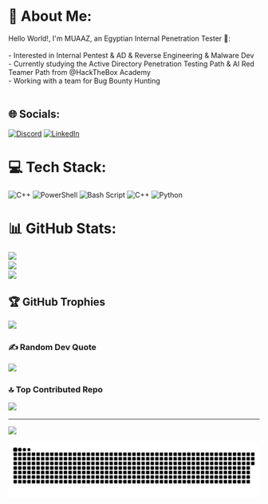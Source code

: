 # 💫 About Me:
Hello World!, I'm MUAAZ, an Egyptian Internal Penetration Tester 👋:<br><br>- Interested in Internal Pentest & AD & Reverse Engineering & Malware Dev<br>- Currently studying the Active Directory Penetration Testing Path & AI Red Teamer Path from @HackTheBox Academy<br>- Working with a team for Bug Bounty Hunting <br><br>


## 🌐 Socials:
[![Discord](https://img.shields.io/badge/Discord-%237289DA.svg?logo=discord&logoColor=white)](https://discord.gg/.mezol) [![LinkedIn](https://img.shields.io/badge/LinkedIn-%230077B5.svg?logo=linkedin&logoColor=white)](https://linkedin.com/in/www.linkedin.com/in/muaaztalaat) 

# 💻 Tech Stack:
![C++](https://img.shields.io/badge/c++-%2300599C.svg?style=for-the-badge&logo=c%2B%2B&logoColor=white) ![PowerShell](https://img.shields.io/badge/PowerShell-%235391FE.svg?style=for-the-badge&logo=powershell&logoColor=white) ![Bash Script](https://img.shields.io/badge/bash_script-%23121011.svg?style=for-the-badge&logo=gnu-bash&logoColor=white) ![C++](https://img.shields.io/badge/c++-%2300599C.svg?style=for-the-badge&logo=c%2B%2B&logoColor=white) ![Python](https://img.shields.io/badge/python-3670A0?style=for-the-badge&logo=python&logoColor=ffdd54)
# 📊 GitHub Stats:
![](https://github-readme-stats.vercel.app/api?username=CYBERMEZO-bit&theme=dark&hide_border=true&include_all_commits=false&count_private=false)<br/>
![](https://nirzak-streak-stats.vercel.app/?user=CYBERMEZO-bit&theme=dark&hide_border=true)<br/>
![](https://github-readme-stats.vercel.app/api/top-langs/?username=CYBERMEZO-bit&theme=dark&hide_border=true&include_all_commits=false&count_private=false&layout=compact)

## 🏆 GitHub Trophies
![](https://github-profile-trophy.vercel.app/?username=CYBERMEZO-bit&theme=radical&no-frame=false&no-bg=false&margin-w=4)

### ✍️ Random Dev Quote
![](https://quotes-github-readme.vercel.app/api?type=horizontal&theme=radical)

### 🔝 Top Contributed Repo
![](https://github-contributor-stats.vercel.app/api?username=CYBERMEZO-bit&limit=5&theme=dark&combine_all_yearly_contributions=true)

---
[![](https://visitcount.itsvg.in/api?id=CYBERMEZO-bit&icon=6&color=3)](https://visitcount.itsvg.in)

<!-- Proudly created with GPRM ( https://gprm.itsvg.in ) -->
<picture>
  <source media="(prefers-color-scheme: dark)" srcset="https://raw.githubusercontent.com/CYBERMEZO-bit/CYBERMEZO-bit/output/github-snake-dark.svg" />
  <source media="(prefers-color-scheme: light)" srcset="https://raw.githubusercontent.com/CYBERMEZO-bit/CYBERMEZO-bit/output/github-snake.svg" />
  <img alt="github-snake" src="https://raw.githubusercontent.com/CYBERMEZO-bit/CYBERMEZO-bit/output/github-snake.svg" />
</picture>
